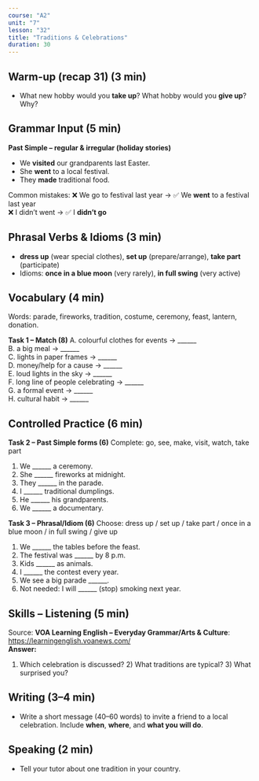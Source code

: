 ```yaml
---
course: "A2"
unit: "7"
lesson: "32"
title: "Traditions & Celebrations"
duration: 30
---
```


## Warm-up (recap 31) (3 min)
- What new hobby would you **take up**? What hobby would you **give up**? Why?

## Grammar Input (5 min)
**Past Simple – regular & irregular (holiday stories)**
- We **visited** our grandparents last Easter.  
- She **went** to a local festival.  
- They **made** traditional food.

Common mistakes:
❌ We go to festival last year → ✅ We **went** to a festival last year  
❌ I didn’t went → ✅ I **didn’t go**

## Phrasal Verbs & Idioms (3 min)
- **dress up** (wear special clothes), **set up** (prepare/arrange), **take part** (participate)  
- Idioms: **once in a blue moon** (very rarely), **in full swing** (very active)

## Vocabulary (4 min)
Words: parade, fireworks, tradition, costume, ceremony, feast, lantern, donation.

**Task 1 – Match (8)**
A. colourful clothes for events → ______  
B. a big meal → ______  
C. lights in paper frames → ______  
D. money/help for a cause → ______  
E. loud lights in the sky → ______  
F. long line of people celebrating → ______  
G. a formal event → ______  
H. cultural habit → ______

## Controlled Practice (6 min)
**Task 2 – Past Simple forms (6)**
Complete: go, see, make, visit, watch, take part  
1. We ______ a ceremony.  
2. She ______ fireworks at midnight.  
3. They ______ in the parade.  
4. I ______ traditional dumplings.  
5. He ______ his grandparents.  
6. We ______ a documentary.

**Task 3 – Phrasal/Idiom (6)**
Choose: dress up / set up / take part / once in a blue moon / in full swing / give up  
1. We ______ the tables before the feast.  
2. The festival was ______ by 8 p.m.  
3. Kids ______ as animals.  
4. I ______ the contest every year.  
5. We see a big parade ______.  
6. Not needed: I will ______ (stop) smoking next year.

## Skills – Listening (5 min)
Source: **VOA Learning English – Everyday Grammar/Arts & Culture**: https://learningenglish.voanews.com/  
**Answer:**  
1) Which celebration is discussed? 2) What traditions are typical? 3) What surprised you?

## Writing (3–4 min)
- Write a short message (40–60 words) to invite a friend to a local celebration. Include **when**, **where**, and **what you will do**.

## Speaking (2 min)
- Tell your tutor about one tradition in your country.
